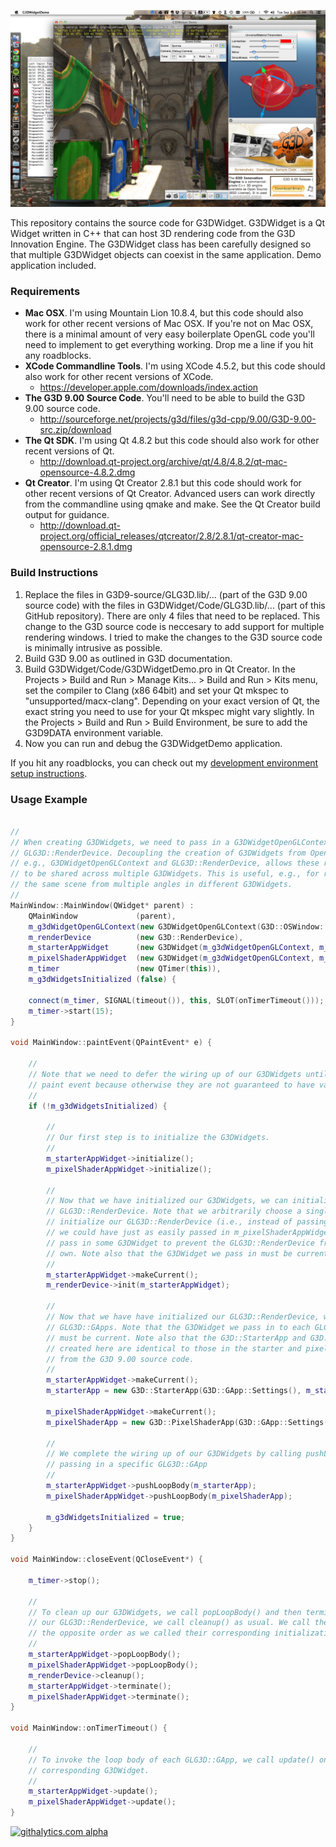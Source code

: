 ![Alt text](/documentation/images/screenshot.jpg)

This repository contains the source code for G3DWidget. G3DWidget is a Qt Widget written in C++ that can host 3D rendering code from the G3D Innovation Engine. The G3DWidget class has been carefully designed so that multiple G3DWidget objects can coexist in the same application. Demo application included.

### Requirements

* __Mac OSX__. I'm using Mountain Lion 10.8.4, but this code should also work for other recent versions of Mac OSX. If you're not on Mac OSX, there is a minimal amount of very easy boilerplate OpenGL code you'll need to implement to get everything working. Drop me a line if you hit any roadblocks.
* __XCode Commandline Tools__. I'm using XCode 4.5.2, but this code should also work for other recent versions of XCode.
  * https://developer.apple.com/downloads/index.action
* __The G3D 9.00 Source Code__. You'll need to be able to build the G3D 9.00 source code.
  * http://sourceforge.net/projects/g3d/files/g3d-cpp/9.00/G3D-9.00-src.zip/download
* __The Qt SDK__. I'm using Qt 4.8.2 but this code should also work for other recent versions of Qt.
  * http://download.qt-project.org/archive/qt/4.8/4.8.2/qt-mac-opensource-4.8.2.dmg
* __Qt Creator__. I'm using Qt Creator 2.8.1 but this code should work for other recent versions of Qt Creator. Advanced users can work directly from the commandline using qmake and make. See the Qt Creator build output for guidance.
  * http://download.qt-project.org/official_releases/qtcreator/2.8/2.8.1/qt-creator-mac-opensource-2.8.1.dmg

### Build Instructions

1. Replace the files in G3D9-source/GLG3D.lib/... (part of the G3D 9.00 source code) with the files in G3DWidget/Code/GLG3D.lib/... (part of this GitHub repository). There are only 4 files that need to be replaced. This change to the G3D source code is neccesary to add support for multiple rendering windows. I tried to make the changes to the G3D source code is minimally intrusive as possible.
2. Build G3D 9.00 as outlined in G3D documentation.
3. Build G3DWidget/Code/G3DWidgetDemo.pro in Qt Creator. In the Projects > Build and Run > Manage Kits... > Build and Run > Kits menu, set the compiler to Clang (x86 64bit) and set your Qt mkspec to "unsupported/macx-clang". Depending on your exact version of Qt, the exact string you need to use for your Qt mkspec might vary slightly. In the Projects > Build and Run > Build Environment, be sure to add the G3D9DATA environment variable.
4. Now you can run and debug the G3DWidgetDemo application.

If you hit any roadblocks, you can check out my <a href='https://www.evernote.com/shard/s231/sh/8bb33cf0-d293-40b1-97e3-5a83e8a06ccf/ad73af4d68a2f062ad22c4557d5136cc'>development environment setup instructions</a>.
### Usage Example

```cpp

//
// When creating G3DWidgets, we need to pass in a G3DWidgetOpenGLContext and a
// GLG3D::RenderDevice. Decoupling the creation of G3DWidgets from OpenGL resources,
// e.g., G3DWidgetOpenGLContext and GLG3D::RenderDevice, allows these resources
// to be shared across multiple G3DWidgets. This is useful, e.g., for rendering
// the same scene from multiple angles in different G3DWidgets.
//
MainWindow::MainWindow(QWidget* parent) :
    QMainWindow             (parent),
    m_g3dWidgetOpenGLContext(new G3DWidgetOpenGLContext(G3D::OSWindow::Settings())),
    m_renderDevice          (new G3D::RenderDevice),
    m_starterAppWidget      (new G3DWidget(m_g3dWidgetOpenGLContext, m_renderDevice, this)),
    m_pixelShaderAppWidget  (new G3DWidget(m_g3dWidgetOpenGLContext, m_renderDevice, this)),
    m_timer                 (new QTimer(this)),
    m_g3dWidgetsInitialized (false) {
    
    connect(m_timer, SIGNAL(timeout()), this, SLOT(onTimerTimeout()));
    m_timer->start(15);
}

void MainWindow::paintEvent(QPaintEvent* e) {

    //
    // Note that we need to defer the wiring up of our G3DWidgets until the first
    // paint event because otherwise they are not guaranteed to have valid window handles.
    //
    if (!m_g3dWidgetsInitialized) {

        //
        // Our first step is to initialize the G3DWidgets.
        //
        m_starterAppWidget->initialize();
        m_pixelShaderAppWidget->initialize();

        //
        // Now that we have initialized our G3DWidgets, we can initialize our
        // GLG3D::RenderDevice. Note that we arbitrarily choose a single G3DWidget to
        // initialize our GLG3D::RenderDevice (i.e., instead of passing in m_starterAppWidget,
        // we could have just as easily passed in m_pixelShaderAppWidget). We need to
        // pass in some G3DWidget to prevent the GLG3D::RenderDevice from creating its
        // own. Note also that the G3DWidget we pass in must be current.
        //
        m_starterAppWidget->makeCurrent();
        m_renderDevice->init(m_starterAppWidget);

        //
        // Now that we have have initialized our GLG3D::RenderDevice, we can create our
        // GLG3D::GApps. Note that the G3DWidget we pass in to each GLG3D::GApp constructor
        // must be current. Note also that the G3D::StarterApp and G3D::PixelShaderApp classes
        // created here are identical to those in the starter and pixelShader sample applications
        // from the G3D 9.00 source code. 
        //
        m_starterAppWidget->makeCurrent();
        m_starterApp = new G3D::StarterApp(G3D::GApp::Settings(), m_starterAppWidget, m_renderDevice);

        m_pixelShaderAppWidget->makeCurrent();
        m_pixelShaderApp = new G3D::PixelShaderApp(G3D::GApp::Settings(), m_pixelShaderAppWidget, m_renderDevice);

        //
        // We complete the wiring up of our G3DWidgets by calling pushLoopBody(...) and
        // passing in a specific GLG3D::GApp
        //
        m_starterAppWidget->pushLoopBody(m_starterApp);
        m_pixelShaderAppWidget->pushLoopBody(m_pixelShaderApp);

        m_g3dWidgetsInitialized = true;
    }
}

void MainWindow::closeEvent(QCloseEvent*) {

    m_timer->stop();

    //
    // To clean up our G3DWidgets, we call popLoopBody() and then terminate(). To clean up
    // our GLG3D::RenderDevice, we call cleanup() as usual. We call these cleanup methods in
    // the opposite order as we called their corresponding initialization methods.
    //
    m_starterAppWidget->popLoopBody();
    m_pixelShaderAppWidget->popLoopBody();
    m_renderDevice->cleanup();
    m_starterAppWidget->terminate();
    m_pixelShaderAppWidget->terminate();
}

void MainWindow::onTimerTimeout() {

    //
    // To invoke the loop body of each GLG3D::GApp, we call update() on its
    // corresponding G3DWidget.
    //
    m_starterAppWidget->update();
    m_pixelShaderAppWidget->update();
}
```

[![githalytics.com alpha](https://cruel-carlota.pagodabox.com/249bed55fb0fcff9c1c23df10f8de899 "githalytics.com")](http://githalytics.com/mroberts3000/G3DWidget)
